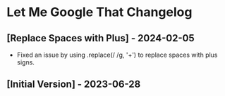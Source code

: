 # Let Me Google That Changelog

## [Replace Spaces with Plus] - 2024-02-05
- Fixed an issue by using .replace(/ /g, '+') to replace spaces with plus signs.

## [Initial Version] - 2023-06-28